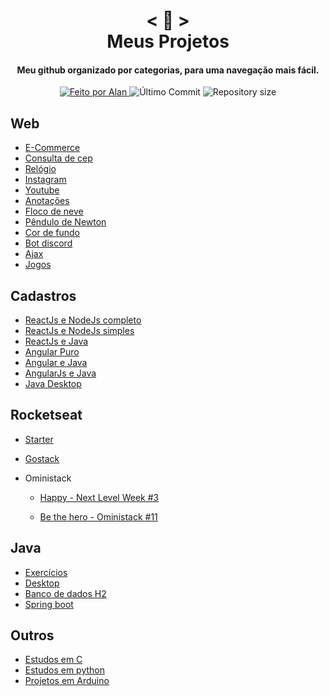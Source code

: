 <!-- Titulo -->

<h1 align="center">
    < 🐙 > <br>
    Meus Projetos
</h1>
  
<!-- Subtitulo -->

<h4 align="center">
  Meu github organizado por categorias, para uma navegação mais fácil.
</h4>

<!-- Github Badges -->

<p align="center">
  <a href="https://github.com/nerd0000">
    <img alt="Feito por Alan" src="https://img.shields.io/badge/made%20by-Alan-8743CC">
  </a>
  <img alt="Último Commit" src="https://img.shields.io/github/last-commit/Nerd0000/Meus-Projetos">
  <img alt="Repository size" src="https://img.shields.io/github/repo-size/Nerd0000/Meus-Projetos.svg">
</p>

<!-- Categorias -->

## Web

  - [E-Commerce](https://github.com/Nerd0000/E-Commerce)
  - [Consulta de cep](https://github.com/Nerd0000/Consulta-de-Cep)
  - [Relógio](https://github.com/Nerd0000/Relogio)
  - [Instagram](https://github.com/Nerd0000/instagram-ui)
  - [Youtube](https://github.com/Nerd0000/Youtube-clone)
  - [Anotações](https://github.com/Nerd0000/Anotacoes)
  - [Floco de neve](https://github.com/Nerd0000/Floco-de-neve)
  - [Pêndulo de Newton](https://github.com/Nerd0000/Pendulo-de-Newton)
  - [Cor de fundo](https://github.com/Nerd0000/Cor-de-fundo)
  - [Bot discord](https://github.com/Nerd0000/Player-discord-bot)
  - [Ajax](https://github.com/Nerd0000/Ajax)
  - [Jogos](https://github.com/Nerd0000/Desenvolvimento-de-jogos)

## Cadastros

  - [ReactJs e NodeJs completo](https://github.com/Nerd0000/Cadastro-robusto)
  - [ReactJs e NodeJs simples](https://github.com/Nerd0000/Cadastro-simples)
  - [ReactJs e Java](https://github.com/Nerd0000/Cadastro-backend-em-java)
  - [Angular Puro](https://github.com/Nerd0000/Listagem-cursos)
  - [Angular e Java](https://github.com/Nerd0000/Angular-e-Java)
  - [AngularJs e Java](https://github.com/Nerd0000/Cadastro-frontend-em-angularjs)
  - [Java Desktop](https://github.com/Nerd0000/Sistema-de-cadastro-desktop-em-Java)

## Rocketseat

  - [Starter](https://github.com/Nerd0000/Starter)

  - [Gostack](https://github.com/Nerd0000/go-stack)

  - Oministack

    - [Happy - Next Level Week #3](https://github.com/Nerd0000/happy)

    - [Be the hero - Oministack #11](https://github.com/Nerd0000/Be-the-hero)

## Java

  - [Exercícios](https://github.com/Nerd0000/Estudos-em-Java)
  - [Desktop](https://github.com/Nerd0000/Java-desktop)
  - [Banco de dados H2](https://github.com/Nerd0000/Banco-de-dados-Java)
  - [Spring boot](https://github.com/Nerd0000/Spring-boot)

## Outros

  - [Estudos em C](https://github.com/Nerd0000/Estudos-em-C)
  - [Estudos em python](https://github.com/Nerd0000/Aprendendo-python)
  - [ Projetos em Arduino](https://www.tinkercad.com/users/7kbRcmKM7hu-nerd0000?category=circuits&sort=likes&view_mode=default)
